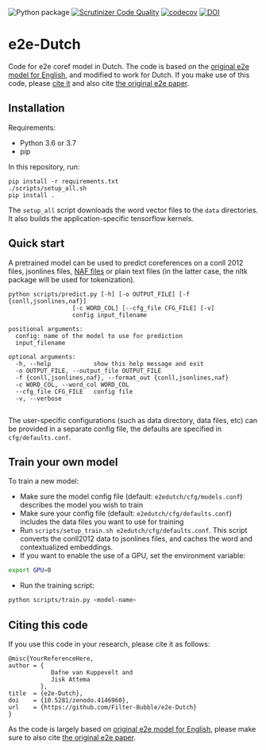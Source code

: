 ![Python package](https://github.com/Filter-Bubble/e2e-Dutch/workflows/Python%20package/badge.svg)
[![Scrutinizer Code Quality](https://scrutinizer-ci.com/g/Filter-Bubble/e2e-Dutch/badges/quality-score.png?b=master)](https://scrutinizer-ci.com/g/Filter-Bubble/e2e-Dutch/?branch=master)
[![codecov](https://codecov.io/gh/Filter-Bubble/e2e-coref/branch/master/graph/badge.svg)](https://codecov.io/gh/Filter-Bubble/e2e-coref)
[![DOI](https://zenodo.org/badge/276878416.svg)](https://zenodo.org/badge/latestdoi/276878416)


# e2e-Dutch
Code for e2e coref model in Dutch. The code is based on the [original e2e model for English](https://github.com/kentonl/e2e-coref), and modified to work for Dutch.
If you make use of this code, please [cite it](#citing-this-code) and also cite [the original e2e paper](https://arxiv.org/abs/1804.05392).

## Installation
Requirements:
- Python 3.6 or 3.7
- pip

In this repository, run:
```
pip install -r requirements.txt
./scripts/setup_all.sh
pip install .
```

The `setup_all` script downloads the word vector files to the `data` directories. It also builds the application-specific tensorflow kernels.

## Quick start
A pretrained model can be used to predict coreferences on a conll 2012 files, jsonlines files, [NAF files](https://github.com/newsreader/NAF) or plain text files (in the latter case, the nltk package will be used for tokenization).
```
python scripts/predict.py [-h] [-o OUTPUT_FILE] [-f {conll,jsonlines,naf}]
                  [-c WORD_COL] [--cfg_file CFG_FILE] [-v]
                  config input_filename

positional arguments:
  config: name of the model to use for prediction
  input_filename

optional arguments:
  -h, --help            show this help message and exit
  -o OUTPUT_FILE, --output_file OUTPUT_FILE
  -f {conll,jsonlines,naf}, --format_out {conll,jsonlines,naf}
  -c WORD_COL, --word_col WORD_COL
  --cfg_file CFG_FILE   config file
  -v, --verbose


```
The user-specific configurations (such as data directory, data files, etc) can be provided in a separate config file, the defaults are specified in `cfg/defaults.conf`.


## Train your own model
To train a new model:
- Make sure the model config file (default: `e2edutch/cfg/models.conf`) describes the model you wish to train
- Make sure your config file (default: `e2edutch/cfg/defaults.conf`) includes the data files you want to use for training
- Run `scripts/setup_train.sh e2edutch/cfg/defaults.conf`. This script converts the conll2012 data to jsonlines files, and caches the word and contextualized embeddings.
- If you want to enable the use of a GPU, set the environment variable:
```bash
export GPU=0
```
- Run the training script:
```bash
python scripts/train.py <model-name>
```
## Citing this code
If you use this code in your research, please cite it as follows:
```
@misc{YourReferenceHere,
author = {
            Dafne van Kuppevelt and
            Jisk Attema
         },
title  = {e2e-Dutch},
doi    = {10.5281/zenodo.4146960},
url    = {https://github.com/Filter-Bubble/e2e-Dutch}
}
```
As the code is largely based on [original e2e model for English](https://github.com/kentonl/e2e-coref), please make sure to also cite [the original e2e paper](https://arxiv.org/abs/1804.05392).

